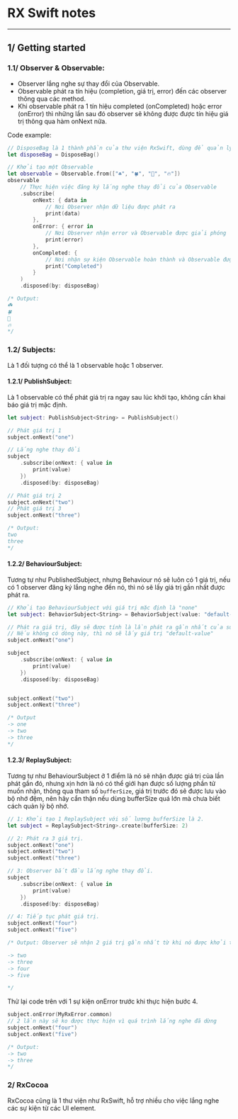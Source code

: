 # RX Swift notes

---

## 1/ Getting started

### 1.1/ Observer & Observable:

- Observer lắng nghe sự thay đổi của Observable.
- Observable phát ra tín hiệu (completion, giá trị, error) đến các observer thông qua các method.
- Khi observable phát ra 1 tín hiệu completed (onCompleted) hoặc error (onError) thì những lần sau đó observer sẽ không được được tín hiệu giá trị thông qua hàm onNext nữa.

Code example: 

```swift
// DisposeBag là 1 thành phần của thư viện RxSwift, dùng để quản lý bộ nhớ, nó sẽ là nơi lưu trữ các quá trình subscription (observer lắng nghe observable), và xử lý việc giải phóng khi vòng đời của đối tượng kết thúc (deinit)
let disposeBag = DisposeBag()

// Khởi tạo một Observable
let observable = Observable.from(["☘️", "🍀", "🧨", "🔥"])
observable
    // Thực hiện việc đăng ký lắng nghe thay đổi của Observable
    .subscribe(
        onNext: { data in
            // Nơi Observer nhận dữ liệu được phát ra
            print(data)
        },
        onError: { error in
            // Nơi Observer nhận error và Observable được giải phóng
            print(error)
        },
        onCompleted: {
            // Nơi nhận sự kiện Observable hoàn thành và Observable được giải phóng
            print("Completed")
        }
    )
    .disposed(by: disposeBag)

/* Output:
☘️
🍀
🧨
🔥
*/
```



### 1.2/ Subjects:

Là 1 đối tượng có thể là 1 observable hoặc 1 observer.

#### 1.2.1/ PublishSubject:

Là 1 observable có thể phát giá trị ra ngay sau lúc khởi tạo, không cần khai báo giá trị mặc định.

```swift
let subject: PublishSubject<String> = PublishSubject()

// Phát giá trị 1
subject.onNext("one")

// Lắng nghe thay đổi
subject
    .subscribe(onNext: { value in
        print(value)
    })
    .disposed(by: disposeBag)

// Phát giá trị 2
subject.onNext("two")
// Phát giá trị 3
subject.onNext("three")

/* Output:
two
three
*/
```

#### 1.2.2/ BehaviourSubject:

Tương tự như PublishedSubject, nhưng Behaviour nó sẽ luôn có 1 giá trị, nếu có 1 observer đăng ký lắng nghe đến nó, thì nó sẽ lấy giá trị gần nhất được phát ra.

```swift
// Khởi tạo BehaviourSubject với giá trị mặc định là "none"
let subject: BehaviorSubject<String> = BehaviorSubject(value: "default-value")

// Phát ra giá trị, đây sẽ được tính là lần phát ra gần nhất của subject
// Nếu không có dòng này, thì nó sẽ lấy giá trị "default-value"
subject.onNext("one")

subject
    .subscribe(onNext: { value in
        print(value)
    })
    .disposed(by: disposeBag)


subject.onNext("two")
subject.onNext("three")

/* Output
-> one
-> two
-> three
*/
```

#### 1.2.3/ ReplaySubject:

Tương tự như BehaviourSubject ở 1 điểm là nó sẽ nhận được giá trị của lần phát gần đó, nhưng xịn hơn là nó có thể giới hạn được số lượng phần tử muốn nhận, thông qua tham số `bufferSize`, giá trị trước đó sẽ được lưu vào bộ nhớ đệm, nên hãy cẩn thận nếu dùng bufferSize quá lớn mà chưa biết cách quản lý bộ nhớ.

```swift
// 1: Khởi tạo 1 ReplaySubject với số lượng bufferSize là 2.
let subject = ReplaySubject<String>.create(bufferSize: 2)

// 2: Phát ra 3 giá trị.
subject.onNext("one")
subject.onNext("two")
subject.onNext("three")

// 3: Observer bắt đầu lắng nghe thay đổi.
subject
    .subscribe(onNext: { value in
        print(value)
    })
    .disposed(by: disposeBag)

// 4: Tiếp tục phát giá trị.
subject.onNext("four")
subject.onNext("five")

/* Output: Observer sẽ nhận 2 giá trị gần nhất từ khi nó được khởi tạo ở bước 3, 2 giá trị đó  là two và three.

-> two
-> three
-> four
-> five

*/

```

Thử lại code trên với 1 sự kiện onError trước khi thực hiện bước 4.

```swift
subject.onError(MyRxError.common)
// 2 lần này sẽ ko được thực hiện vì quá trình lắng nghe đã dừng
subject.onNext("four")
subject.onNext("five")

/* Output:
-> two
-> three
*/
```







### 2/ RxCocoa

RxCocoa cũng là 1 thư viện như RxSwift, hỗ trợ nhiều cho việc lắng nghe các sự kiện từ các UI element.
